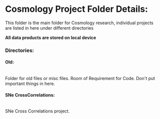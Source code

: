 <h1> Cosmology Project Folder Details: </h1>

This folder is the main folder for Cosmology research, individual projects are listed in here under different directories

<strong> All data products are stored on local device  </strong>

<h3> Directories: 

<h4> Old: </h4></br>
Folder for old files or misc files. Room of Requirement for Code. Don't put important things in here. 

<h4> SNe CrossCorrelations: </h4></br>
SNe Cross Correlations project. 
